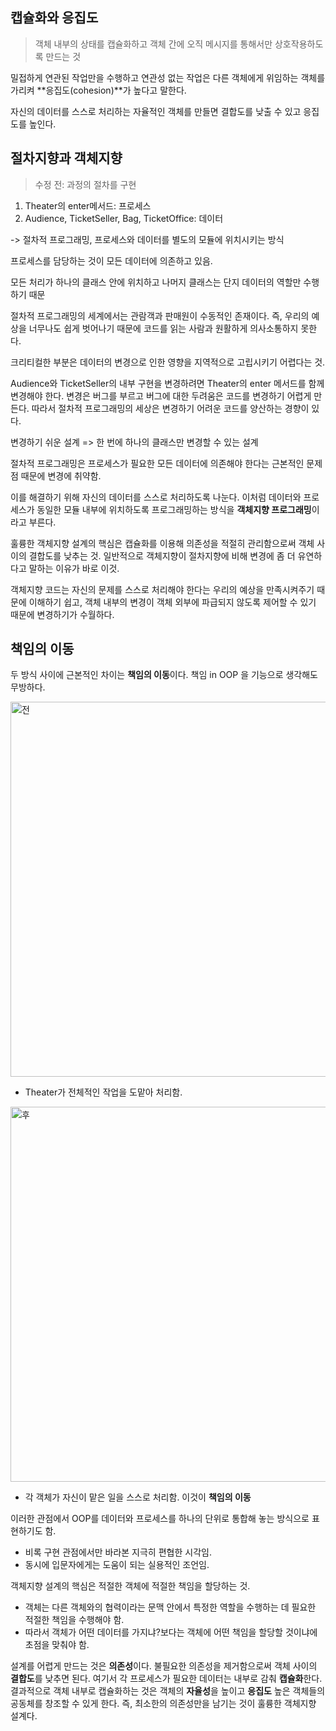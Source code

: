 ## 캡슐화와 응집도

> 객체 내부의 상태를 캡슐화하고 객체 간에 오직 메시지를 통해서만 상호작용하도록 만드는 것

밀접하게 연관된 작업만을 수행하고 연관성 없는 작업은 다른 객체에게 위임하는 객체를 가리켜 **응집도(cohesion)**가 높다고 말한다.

자신의 데이터를 스스로 처리하는 자율적인 객체를 만들면 결합도를 낮출 수 있고 응집도를 높인다.

## 절차지향과 객체지향

> 수정 전: 과정의 절차를 구현

1. Theater의 enter메서드: 프로세스
2. Audience, TicketSeller, Bag, TicketOffice: 데이터

-> 절차적 프로그래밍, 프로세스와 데이터를 별도의 모듈에 위치시키는 방식

프로세스를 담당하는 것이 모든 데이터에 의존하고 있음.

모든 처리가 하나의 클래스 안에 위치하고 나머지 클래스는 단지 데이터의 역할만 수행하기 때문

절차적 프로그래밍의 세계에서는 관람객과 판매원이 수동적인 존재이다. 즉, 우리의 예상을 너무나도 쉽게 벗어나기 때문에 코드를 읽는 사람과 원활하게 의사소통하지 못한다.

크리티컬한 부분은 데이터의 변경으로 인한 영향을 지역적으로 고립시키기 어렵다는 것.

Audience와 TicketSeller의 내부 구현을 변경하려면 Theater의 enter 메서드를 함께 변경해야 한다. 변경은 버그를 부르고 버그에 대한 두려움은 코드를 변경하기 어렵게 만든다. 따라서 절차적 프로그래밍의 세상은 변경하기 어려운 코드를 양산하는 경향이 있다.

변경하기 쉬운 설계 => 한 번에 하나의 클래스만 변경할 수 있는 설계

절차적 프로그래밍은 프로세스가 필요한 모든 데이터에 의존해야 한다는 근본적인 문제점 때문에 변경에 취약함.

이를 해결하기 위해 자신의 데이터를 스스로 처리하도록 나눈다. 이처럼 데이터와 프로세스가 동일한 모듈 내부에 위치하도록 프로그래밍하는 방식을 **객체지향 프로그래밍**이라고 부른다.

훌륭한 객체지향 설계의 핵심은 캡슐화를 이용해 의존성을 적절히 관리함으로써 객체 사이의 결합도를 낮추는 것. 일반적으로 객체지향이 절차지향에 비해 변경에 좀 더 유연하다고 말하는 이유가 바로 이것.

객체지향 코드는 자신의 문제를 스스로 처리해야 한다는 우리의 예상을 만족시켜주기 때문에 이해하기 쉽고, 객체 내부의 변경이 객체 외부에 파급되지 않도록 제어할 수 있기 때문에 변경하기가 수월하다.

## 책임의 이동
두 방식 사이에 근본적인 차이는 **책임의 이동**이다. 책임 in OOP 을 기능으로 생각해도 무방하다.

<img width="600" alt="전" src="https://github.com/kingyong9169/reading_record/assets/62797441/23c84d16-a7b7-4a9f-981c-ba49212f987d">

- Theater가 전체적인 작업을 도맡아 처리함.

<img width="600" alt="후" src="https://github.com/kingyong9169/reading_record/assets/62797441/db009de3-7d76-4c6d-968e-2983e93adaec">

- 각 객체가 자신이 맡은 일을 스스로 처리함. 이것이 **책임의 이동**

이러한 관점에서 OOP를 데이터와 프로세스를 하나의 단위로 통합해 놓는 방식으로 표현하기도 함.
- 비록 구현 관점에서만 바라본 지극히 편협한 시각임.
- 동시에 입문자에게는 도움이 되는 실용적인 조언임.

객체지향 설계의 핵심은 적절한 객체에 적절한 책임을 할당하는 것.
- 객체는 다른 객체와의 협력이라는 문맥 안에서 특정한 역할을 수행하는 데 필요한 적절한 책임을 수행해야 함.
- 따라서 객체가 어떤 데이터를 가지냐?보다는 객체에 어떤 책임을 할당할 것이냐에 초점을 맞춰야 함.

설계를 어렵게 만드는 것은 **의존성**이다. 불필요한 의존성을 제거함으로써 객체 사이의 **결합도**를 낮추면 된다. 여기서 각 프로세스가 필요한 데이터는 내부로 감춰 **캡슐화**한다. 결과적으로 객체 내부로 캡슐화하는 것은 객체의 **자율성**을 높이고 **응집도** 높은 객체들의 공동체를 창조할 수 있게 한다. 즉, 최소한의 의존성만을 남기는 것이 훌륭한 객체지향 설계다.
